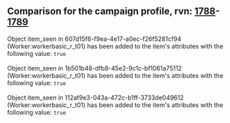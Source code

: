 ## Comparison for the campaign profile, rvn: [1788](https://github.com/PRO100KatYT/FortniteProfileRevisions/tree/main/profiles/campaign/1788%20campaign.json)-[1789](https://github.com/PRO100KatYT/FortniteProfileRevisions/tree/main/profiles/campaign/1789%20campaign.json)

Object item_seen in 607d15f6-f9ea-4e17-a0ec-f26f5281cf94 (Worker:workerbasic_r_t01) has been added to the item's attributes with the following value: `true`
<br><br>
Object item_seen in 1b501b48-dfb8-45e2-9c1c-bf1061a75112 (Worker:workerbasic_r_t01) has been added to the item's attributes with the following value: `true`
<br><br>
Object item_seen in 112af9e3-043a-472c-b1ff-3733de049612 (Worker:workerbasic_r_t01) has been added to the item's attributes with the following value: `true`
<br><br>
